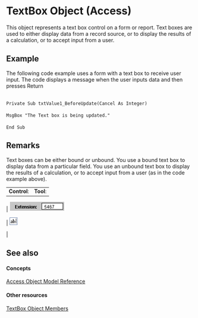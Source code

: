 
# TextBox Object (Access)

This object represents a text box control on a form or report. Text boxes are used to either display data from a record source, or to display the results of a calculation, or to accept input from a user.


## Example

The following code example uses a form with a text box to receive user input. The code displays a message when the user inputs data and then presses Return


```

Private Sub txtValue1_BeforeUpdate(Cancel As Integer)

MsgBox "The Text box is being updated."

End Sub

```


## Remarks

Text boxes can be either bound or unbound. You use a bound text box to display data from a particular field. You use an unbound text box to display the results of a calculation, or to accept input from a user (as in the code example above).


|||
|:-----|:-----|
|**Control**:|**Tool**:|
|
![](images/t-txtbox_ZA06054010.gif)

|
![](images/textbox_ZA06044637.gif)

|

## See also


#### Concepts


[Access Object Model Reference](2de134a4-6c5c-d2a3-8377-f4dd973ba650.md)
#### Other resources


[TextBox Object Members](bb55abbc-902e-fc2d-bdff-063c55426cd0.md)